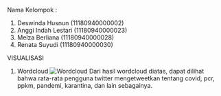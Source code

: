 Nama Kelompok :
1. Deswinda Husnun (11180940000002)
2. Anggi Indah Lestari (11180940000023)
3. Melza Berliana (11180940000028)
4. Renata Suyudi (11180940000030)

VISUALISASI
1. Wordcloud
![Wordcloud](https://user-images.githubusercontent.com/90661360/139687039-23ef8d8a-661b-4a7e-b129-58ce6af1af57.png)
Dari hasil wordcloud diatas, dapat dilihat bahwa rata-rata pengguna twitter mengetweetkan tentang covid, pcr, ppkm, pandemi, karantina, dan lain sebagainya.
